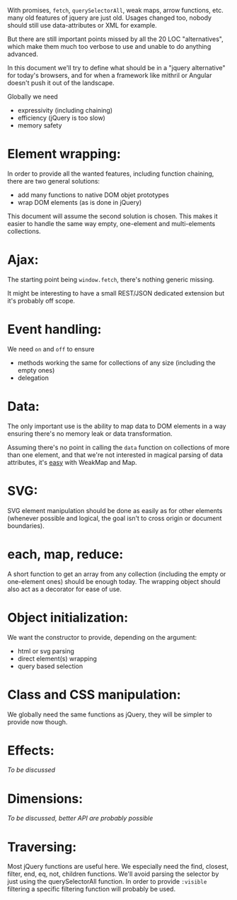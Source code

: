 With promises, `fetch`, `querySelectorAll`, weak maps, arrow functions, etc. many old features of jquery are just old. Usages changed too, nobody should still use data-attributes or XML for example.

But there are still important points missed by all the 20 LOC "alternatives", which make them much too verbose to use and unable to do anything advanced.

In this document we'll try to define what should be in a "jquery alternative" for today's browsers, and for when a framework like mithril or Angular doesn't push it out of the landscape.

Globally we need

- expressivity (including chaining)
- efficiency (jQuery is too slow)
- memory safety

Element wrapping:
=================

In order to provide all the wanted features, including function chaining, there are two general solutions:

- add many functions to native DOM objet prototypes
- wrap DOM elements (as is done in jQuery)

This document will assume the second solution is chosen. This makes it easier to handle the same way empty, one-element and multi-elements collections.

Ajax:
=====

The starting point being `window.fetch`, there's nothing generic missing.

It might be interesting to have a small REST/JSON dedicated extension but it's probably off scope.

Event handling:
===============

We need `on` and `off` to ensure

- methods working the same for collections of any size (including the empty ones)
- delegation

Data:
=====

The only important use is the ability to map data to DOM elements in a way ensuring there's no memory leak or data transformation.

Assuming there's no point in calling the `data` function on collections of more than one element, and that we're not interested in magical parsing of data attributes, it's [easy](https://github.com/Canop/miaou/blob/master/src%2Fmain-js%2Fjquery.dat.js) with WeakMap and Map.

SVG:
====

SVG element manipulation should be done as easily as for other elements (whenever possible and logical, the goal isn't to cross origin or document boundaries).

each, map, reduce:
==================

A short function to get an array from any collection (including the empty or one-element ones) should be enough today. The wrapping object should also act as a decorator for ease of use.

Object initialization:
======================

We want the constructor to provide, depending on the argument:

- html or svg parsing
- direct element(s) wrapping
- query based selection

Class and CSS manipulation:
===========================

We globally need the same functions as jQuery, they will be simpler to provide now though.

Effects:
========

*To be discussed*

Dimensions:
===========

*To be discussed, better API are probably possible*

Traversing:
===========

Most jQuery functions are useful here. We especially need the find, closest, filter, end, eq, not, children functions. We'll avoid parsing the selector by just using the querySelectorAll function. In order to provide `:visible` filtering a specific filtering function will probably be used.
